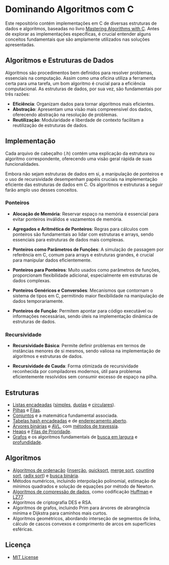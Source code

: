 # Dominando Algoritmos com C

Este repositório contém implementações em C de diversas estruturas de dados e algoritmos, baseadas no livro [Mastering Algorithms with C](https://everythingcomputerscience.com/books/Mastering-Algorithms-with-C-Loudon.pdf). Antes de explorar as implementações específicas, é crucial entender alguns conceitos fundamentais que são amplamente utilizados nas soluções apresentadas.

## Algoritmos e Estruturas de Dados

Algoritmos são procedimentos bem definidos para resolver problemas, essenciais na computação. Assim como uma oficina utiliza a ferramenta certa para uma tarefa, um bom algoritmo é crucial para a eficiência computacional. As estruturas de dados, por sua vez, são fundamentais por três razões:

* **Eficiência**: Organizam dados para tornar algoritmos mais eficientes.
* **Abstração**: Apresentam uma visão mais compreensível dos dados, oferecendo abstração na resolução de problemas.
* **Reutilização**: Modularidade e liberdade de contexto facilitam a reutilização de estruturas de dados.

## Implementação
Cada arquivo de cabeçalho (.h) contém uma explicação da estrutura ou algoritmo correspondente, oferecendo uma visão geral rápida de suas funcionalidades.

Embora não sejam estruturas de dados em si, a manipulação de ponteiros e o uso de recursividade desempenham papéis cruciais na implementação eficiente das estruturas de dados em C. Os algoritmos e estruturas a seguir farão amplo uso desses conceitos.

### Ponteiros

* **Alocação de Memória**: Reservar espaço na memória é essencial para evitar ponteiros inválidos e vazamentos de memória.

* **Agregados e Aritmética de Ponteiros**: Regras para cálculos com ponteiros são fundamentais ao lidar com estruturas e arrays, sendo essenciais para estruturas de dados mais complexas.

* **Ponteiros como Parâmetros de Funções**: A simulação de passagem por referência em C, comum para arrays e estruturas grandes, é crucial para manipular dados eficientemente.

* **Ponteiros para Ponteiros**: Muito usados como parâmetros de funções, proporcionam flexibilidade adicional, especialmente em estruturas de dados complexas.

* **Ponteiros Genéricos e Conversões**: Mecanismos que contornam o sistema de tipos em C, permitindo maior flexibilidade na manipulação de dados temporariamente.

* **Ponteiros de Função**: Permitem apontar para código executável ou informações necessárias, sendo úteis na implementação dinâmica de estruturas de dados.

### Recursividade
* **Recursividade Básica**: Permite definir problemas em termos de instâncias menores de si mesmos, sendo valiosa na implementação de algoritmos e estruturas de dados.

* **Recursividade de Cauda**: Forma otimizada de recursividade reconhecida por compiladores modernos, útil para problemas eficientemente resolvidos sem consumir excesso de espaço na pilha.

## Estruturas

* [Listas encadeadas](src/list/README.md) ([simples](src/list/list.c), [duplas](src/dlist/dlist.c) e [circulares](src/clist/clist.c)).
* [Pilhas](src/stack/stack.c) e [Filas](src/queue/README.md).
* [Conjuntos](src/set/README.md) e a matemática fundamental associada.
* [Tabelas hash encadeadas](src/chtbl/README.md) e de [endereçamento aberto](src/ohtbl/othbl.c).
* [Árvores binárias](src/bitree/README.md) e [AVL](src/avl/README.md), com [métodos de travessia](src/bitree/traverse.c).
* [Heaps](src/heaps/README.md) e [Filas de Prioridade](src/pqueue/README.md).
* [Grafos](src/graph/README.md) e os algoritmos fundamentais de [busca em largura](src/graph/example/bfs.c) e [profundidade](src/graph/example/dfs.c).

## Algoritmos

* [Algoritmos de ordenação](src/sort/README.md) ([inserção](src/sort/sort.c), [quicksort](src/sort/sort.c), [merge sort](src/sort/sort.c), [counting sort](src/sort/sort.c), [radix sort](src/sort/sort.c)) e [busca binária](src/sort/search.c).
* Métodos numéricos, incluindo interpolação polinomial, estimação de mínimos quadrados e solução de equações por método de Newton.
* [Algoritmos de compressão de dados](src/compress/README.md), como codificação [Huffman](src/compress/huffman.c) e [LZ77](src/compress/lz77.h).
* Algoritmos de criptografia DES e RSA.
* Algoritmos de grafos, incluindo Prim para árvores de abrangência mínima e Dijkstra para caminhos mais curtos.
* Algoritmos geométricos, abordando interseção de segmentos de linha, cálculo de cascos convexos e comprimento de arcos em superfícies esféricas.

## Licença

* [MIT License](LICENSE)
